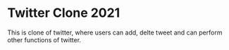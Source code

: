 # Twitter Clone 2021
This is clone of twitter, where users can add, delte tweet and can perform other functions of twitter.
